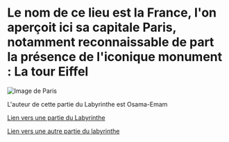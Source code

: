 # Le nom de ce lieu est la France, l'on aperçoit ici sa capitale Paris, notamment reconnaissable de part la présence de l'iconique monument : La tour Eiffel

![Image de Paris](https://www.okvoyage.com/wp-content/uploads/2020/01/paris-2.jpg)

L'auteur de cette partie du Labyrinthe est Osama-Emam

[Lien vers une partie du Labyrinthe](./Suede.md)

[Lien vers une autre partie du labyrinthe](./Algerie.md)
